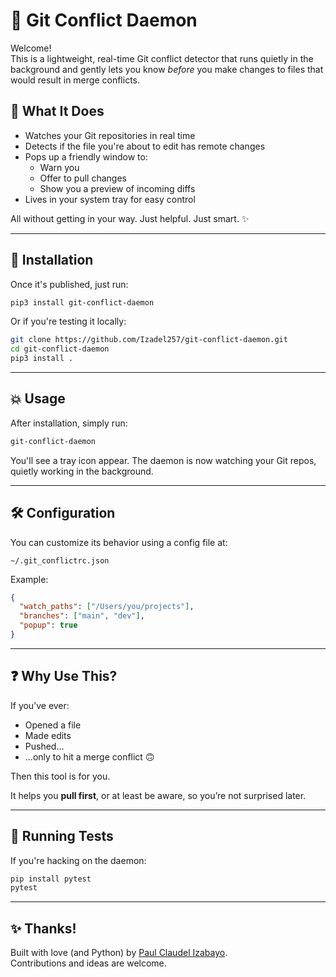 # 👀 Git Conflict Daemon

Welcome!  
This is a lightweight, real-time Git conflict detector that runs quietly in the background and gently lets you know *before* you make changes to files that would result in merge conflicts.

## 🚀 What It Does

- Watches your Git repositories in real time
- Detects if the file you're about to edit has remote changes
- Pops up a friendly window to:
  - Warn you
  - Offer to pull changes
  - Show you a preview of incoming diffs
- Lives in your system tray for easy control

All without getting in your way. Just helpful. Just smart. ✨

---

## 🔧 Installation

Once it's published, just run:

```bash
pip3 install git-conflict-daemon
```

Or if you're testing it locally:

```bash
git clone https://github.com/Izadel257/git-conflict-daemon.git
cd git-conflict-daemon
pip3 install .
```

---

## 💥 Usage

After installation, simply run:

```bash
git-conflict-daemon
```

You'll see a tray icon appear. The daemon is now watching your Git repos, quietly working in the background.

---

## 🛠️ Configuration

You can customize its behavior using a config file at:

```
~/.git_conflictrc.json
```

Example:

```json
{
  "watch_paths": ["/Users/you/projects"],
  "branches": ["main", "dev"],
  "popup": true
}
```

---

## ❓ Why Use This?

If you’ve ever:
- Opened a file
- Made edits
- Pushed…
- ...only to hit a merge conflict 🙃

Then this tool is for you.

It helps you **pull first**, or at least be aware, so you’re not surprised later.

---

## 🧪 Running Tests

If you're hacking on the daemon:

```bash
pip install pytest
pytest
```

---

## ✨ Thanks!

Built with love (and Python) by [Paul Claudel Izabayo](https://github.com/izadel257).  
Contributions and ideas are welcome.

